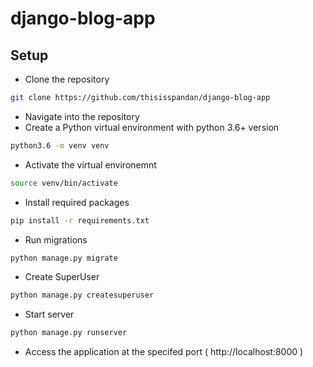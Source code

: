 # django-blog-app


## Setup

 - Clone the repository
 ```sh
 git clone https://github.com/thisisspandan/django-blog-app
 ```
 - Navigate into the repository 
 - Create a Python virtual environment with python 3.6+ version 
 ```sh
 python3.6 -m venv venv
 ```
 - Activate the virtual environemnt
 ```sh
 source venv/bin/activate
 ```
 - Install required packages
 ```sh
 pip install -r requirements.txt
 ```
 - Run migrations
 ```sh 
 python manage.py migrate
 ```
 - Create SuperUser 
 ```sh
 python manage.py createsuperuser 
 ```
 - Start server 
 ```sh
 python manage.py runserver
 ```
 - Access the application at the specifed port ( http://localhost:8000 )

